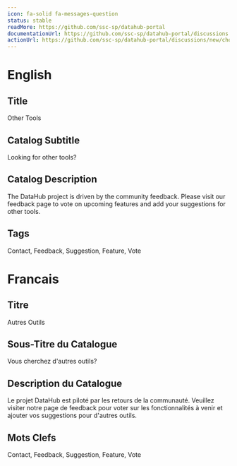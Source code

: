```yaml
---
icon: fa-solid fa-messages-question
status: stable
readMore: https://github.com/ssc-sp/datahub-portal
documentationUrl: https://github.com/ssc-sp/datahub-portal/discussions
actionUrl: https://github.com/ssc-sp/datahub-portal/discussions/new/choose
---
```


# English

## Title

Other Tools

## Catalog Subtitle

Looking for other tools?

## Catalog Description

The DataHub project is driven by the community feedback. Please visit our feedback page to vote on upcoming features and add your suggestions for other tools.

## Tags

Contact, Feedback, Suggestion, Feature, Vote

# Francais

## Titre

Autres Outils

## Sous-Titre du Catalogue

Vous cherchez d'autres outils?

## Description du Catalogue

Le projet DataHub est piloté par les retours de la communauté. Veuillez visiter notre page de feedback pour voter sur les fonctionnalités à venir et ajouter vos suggestions pour d'autres outils.

## Mots Clefs

Contact, Feedback, Suggestion, Feature, Vote
